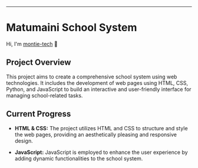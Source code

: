 
---

# Matumaini School System

Hi, I'm [montie-tech](https://github.com/montie-tech) 👋

## Project Overview

This project aims to create a comprehensive school system using web technologies. It includes the development of web pages using HTML, CSS, Python, and JavaScript to build an interactive and user-friendly interface for managing school-related tasks.

## Current Progress

- **HTML & CSS:** The project utilizes HTML and CSS to structure and style the web pages, providing an aesthetically pleasing and responsive design.

- **JavaScript:** JavaScript is employed to enhance the user experience by adding dynamic functionalities to the school system.
